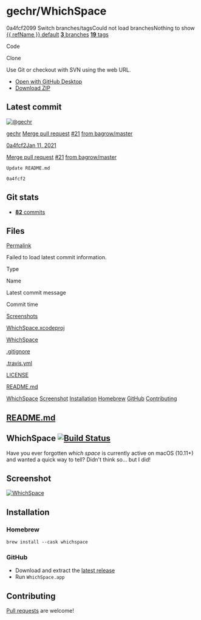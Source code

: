 # gechr/WhichSpace

0a4fcf2099 Switch branches/tagsCould not load branchesNothing to show [{{ refName }} default](https://github.com/gechr/WhichSpace/tree/{{%20urlEncodedRefName%20}}) [**3** branches](../gechr-whichspace-7.md) [**19** tags](../gechr-whichspace-8.md)

Code 

 Clone

 Use Git or checkout with SVN using the web URL.

*  [Open with GitHub Desktop](https://desktop.github.com/)
*  [Download ZIP](https://github.com/gechr/WhichSpace/archive/0a4fcf209959f141375efbf0935f37747d0f4e02.zip)

## Latest commit

 [![@gechr](https://avatars.githubusercontent.com/u/7656560?s=48&v=4)](https://github.com/gechr)

[gechr](../gechr-whichspace-9.md) [Merge pull request](../commit/merge-pull-request-21-from-bagrow-master-0a4fcf2.md) [\#21](../pull/update-readme.md-by-bagrow-pull-request-21.md) [from bagrow/master](../commit/merge-pull-request-21-from-bagrow-master-0a4fcf2.md)

 [0a4fcf2](../commit/merge-pull-request-21-from-bagrow-master-0a4fcf2.md)[Jan 11, 2021](../commit/merge-pull-request-21-from-bagrow-master-0a4fcf2.md)

[Merge pull request](../commit/merge-pull-request-21-from-bagrow-master-0a4fcf2.md) [\#21](../pull/update-readme.md-by-bagrow-pull-request-21.md) [from bagrow/master](../commit/merge-pull-request-21-from-bagrow-master-0a4fcf2.md)

```text
Update README.md
```

`0a4fcf2`

## Git stats

*  [ **82** commits](https://github.com/gechr/WhichSpace/commits/0a4fcf209959f141375efbf0935f37747d0f4e02)

## Files <a id="files"></a>

 [Permalink](gechr-whichspace.md)

 Failed to load latest commit information.

Type

Name

Latest commit message

Commit time

[Screenshots](https://github.com/gechr/WhichSpace/tree/0a4fcf209959f141375efbf0935f37747d0f4e02/Screenshots)

[WhichSpace.xcodeproj](https://github.com/gechr/WhichSpace/tree/0a4fcf209959f141375efbf0935f37747d0f4e02/WhichSpace.xcodeproj)

[WhichSpace](https://github.com/gechr/WhichSpace/tree/0a4fcf209959f141375efbf0935f37747d0f4e02/WhichSpace)

[.gitignore](https://github.com/gechr/WhichSpace/blob/0a4fcf209959f141375efbf0935f37747d0f4e02/.gitignore)

[.travis.yml](https://github.com/gechr/WhichSpace/blob/0a4fcf209959f141375efbf0935f37747d0f4e02/.travis.yml)

[LICENSE](https://github.com/gechr/WhichSpace/blob/0a4fcf209959f141375efbf0935f37747d0f4e02/LICENSE)

[README.md](https://github.com/gechr/WhichSpace/blob/0a4fcf209959f141375efbf0935f37747d0f4e02/README.md)

[WhichSpace](gechr-whichspace.md#whichspace-) [Screenshot](gechr-whichspace.md#screenshot) [Installation](gechr-whichspace.md#installation) [Homebrew](gechr-whichspace.md#homebrew) [GitHub](gechr-whichspace.md#github) [Contributing](gechr-whichspace.md#contributing)

##  [README.md](gechr-whichspace.md#readme)

## WhichSpace [![Build Status](https://camo.githubusercontent.com/eb338dcf8daa6aabaca42dbd97ee6f0cd3583ec4ab516861483b8ef4c60322bd/68747470733a2f2f7472617669732d63692e6f72672f67656368722f576869636853706163652e7376673f6272616e63683d6d6173746572)](https://travis-ci.org/gechr/WhichSpace)

Have you ever forgotten _which space_ is currently active on macOS \(10.11+\) and wanted a quick way to tell? Didn't think so... but I did!

## Screenshot

[![WhichSpace](https://camo.githubusercontent.com/5a42786926e5a54fced297ab5a1bb161a002e594beeb4d36a68af8e44562ca7e/68747470733a2f2f7261772e6769746875622e636f6d2f67656368722f576869636853706163652f6d61737465722f53637265656e73686f74732f576869636853706163652e706e67)](https://camo.githubusercontent.com/5a42786926e5a54fced297ab5a1bb161a002e594beeb4d36a68af8e44562ca7e/68747470733a2f2f7261772e6769746875622e636f6d2f67656368722f576869636853706163652f6d61737465722f53637265656e73686f74732f576869636853706163652e706e67)

## Installation

### Homebrew

```text
brew install --cask whichspace
```

### GitHub

* Download and extract the [latest release](../releases/release-0.3.2.md)
* Run `WhichSpace.app`

## Contributing

[Pull requests](../gechr-whichspace-2.md) are welcome!

